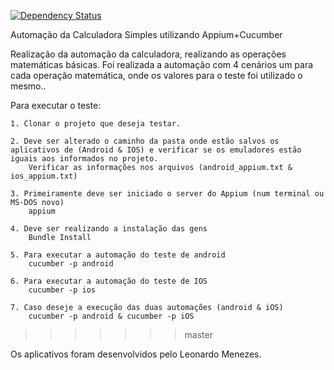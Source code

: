 [![Dependency Status](https://beta.gemnasium.com/badges/github.com/CassiaCaris/Appium_Calculadora.svg)](https://beta.gemnasium.com/projects/github.com/CassiaCaris/Appium_Calculadora)

Automação da Calculadora Simples utilizando Appium+Cucumber

Realização da automação da calculadora, realizando as operações matemáticas básicas.
Foi realizada a automação com 4 cenários um para cada operação matemática, onde os valores para o teste foi utilizado o mesmo..

Para executar o teste:

	1. Clonar o projeto que deseja testar.
	
    2. Deve ser alterado o caminho da pasta onde estão salvos os aplicativos de (Android & IOS) e verificar se os emuladores estão iguais aos informados no projeto. 
		Verificar as informações nos arquivos (android_appium.txt & ios_appium.txt)
	
    3. Primeiramente deve ser iniciado o server do Appium (num terminal ou MS-DOS novo)
		appium
	
    4. Deve ser realizando a instalação das gens
		Bundle Install
	
    5. Para executar a automação do teste de android
		cucumber -p android
	
    6. Para executar a automação do teste de IOS
		cucumber -p ios
	
    7. Caso deseje a execução das duas automações (android & iOS)
		cucumber -p android & cucumber -p iOS
>>>>>>> master

Os aplicativos foram desenvolvidos pelo Leonardo Menezes.